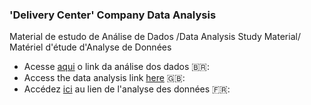 ### 'Delivery Center' Company Data Analysis
Material de estudo de Análise de Dados /Data Analysis Study Material/ Matériel d'étude d'Analyse de Données

- Acesse [aqui](https://medium.com/@joaovictordds/delivery-center-c4b8a66df76b) o link da análise dos dados 🇧🇷:
- Access the data analysis link [here](https://medium.com/@joaovictordds/delivery-center-84651776d1f1) 🇬🇧:
- Accédez [ici](https://medium.com/@joaovictordds/delivery-center-4173b14b2518) au lien de l'analyse des données 🇫🇷:
